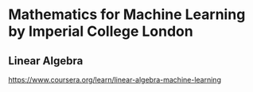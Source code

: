 # Mathematics for Machine Learning by Imperial College London
## Linear Algebra

https://www.coursera.org/learn/linear-algebra-machine-learning